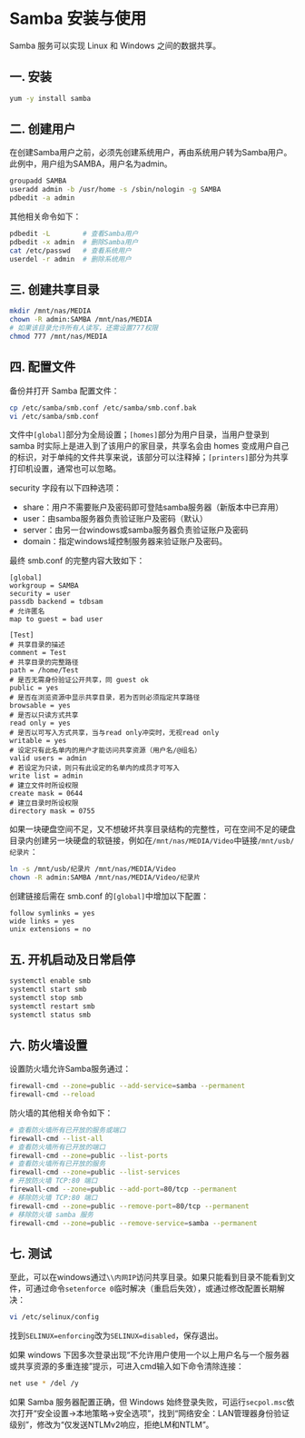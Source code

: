 # Samba 安装与使用

Samba 服务可以实现 Linux 和 Windows 之间的数据共享。

## 一. 安装

```bash
yum -y install samba
```

## 二. 创建用户

在创建Samba用户之前，必须先创建系统用户，再由系统用户转为Samba用户。此例中，用户组为SAMBA，用户名为admin。

```bash
groupadd SAMBA
useradd admin -b /usr/home -s /sbin/nologin -g SAMBA
pdbedit -a admin
```

其他相关命令如下：

```bash
pdbedit -L        # 查看Samba用户
pdbedit -x admin  # 删除Samba用户
cat /etc/passwd   # 查看系统用户
userdel -r admin  # 删除系统用户
```

## 三. 创建共享目录

```bash
mkdir /mnt/nas/MEDIA
chown -R admin:SAMBA /mnt/nas/MEDIA
# 如果该目录允许所有人读写，还需设置777权限
chmod 777 /mnt/nas/MEDIA
```

## 四. 配置文件

备份并打开 Samba 配置文件：

```bash
cp /etc/samba/smb.conf /etc/samba/smb.conf.bak
vi /etc/samba/smb.conf
```

文件中`[global]`部分为全局设置；`[homes]`部分为用户目录，当用户登录到 samba 时实际上是进入到了该用户的家目录，共享名会由 homes 变成用户自己的标识，对于单纯的文件共享来说，该部分可以注释掉；`[printers]`部分为共享打印机设置，通常也可以忽略。

security 字段有以下四种选项：

* share：用户不需要账户及密码即可登陆samba服务器（新版本中已弃用）
* user：由samba服务器负责验证账户及密码（默认）
* server：由另一台windows或samba服务器负责验证账户及密码
* domain：指定windows域控制服务器来验证账户及密码。

最终 smb.conf 的完整内容大致如下：

```text
[global]
workgroup = SAMBA
security = user
passdb backend = tdbsam
# 允许匿名
map to guest = bad user

[Test]
# 共享目录的描述
comment = Test
# 共享目录的完整路径
path = /home/Test
# 是否无需身份验证公开共享，同 guest ok
public = yes
# 是否在浏览资源中显示共享目录，若为否则必须指定共享路径
browsable = yes
# 是否以只读方式共享
read only = yes
# 是否以可写入方式共享，当与read only冲突时，无视read only
writable = yes
# 设定只有此名单内的用户才能访问共享资源（用户名/@组名）
valid users = admin
# 若设定为只读，则只有此设定的名单内的成员才可写入
write list = admin
# 建立文件时所设权限
create mask = 0644
# 建立目录时所设权限
directory mask = 0755
```

如果一块硬盘空间不足，又不想破坏共享目录结构的完整性，可在空间不足的硬盘目录内创建另一块硬盘的软链接，例如在`/mnt/nas/MEDIA/Video`中链接`/mnt/usb/纪录片`：

```bash
ln -s /mnt/usb/纪录片 /mnt/nas/MEDIA/Video
chown -R admin:SAMBA /mnt/nas/MEDIA/Video/纪录片
```

创建链接后需在 smb.conf 的`[global]`中增加以下配置：

```text
follow symlinks = yes
wide links = yes
unix extensions = no
```

## 五. 开机启动及日常启停

```bash
systemctl enable smb
systemctl start smb
systemctl stop smb
systemctl restart smb
systemctl status smb
```

## 六. 防火墙设置

设置防火墙允许Samba服务通过：

```bash
firewall-cmd --zone=public --add-service=samba --permanent
firewall-cmd --reload
```

防火墙的其他相关命令如下：

```bash
# 查看防火墙所有已开放的服务或端口
firewall-cmd --list-all
# 查看防火墙所有已开放的端口
firewall-cmd --zone=public --list-ports
# 查看防火墙所有已开放的服务
firewall-cmd --zone=public --list-services
# 开放防火墙 TCP:80 端口
firewall-cmd --zone=public --add-port=80/tcp --permanent
# 移除防火墙 TCP:80 端口
firewall-cmd --zone=public --remove-port=80/tcp --permanent
# 移除防火墙 samba 服务
firewall-cmd --zone=public --remove-service=samba --permanent
```

## 七. 测试

至此，可以在windows通过`\\内网IP`访问共享目录。如果只能看到目录不能看到文件，可通过命令`setenforce 0`临时解决（重启后失效），或通过修改配置长期解决：

```bash
vi /etc/selinux/config
```

找到`SELINUX=enforcing`改为`SELINUX=disabled`，保存退出。

如果 windows 下因多次登录出现“不允许用户使用一个以上用户名与一个服务器或共享资源的多重连接”提示，可进入cmd输入如下命令清除连接：

```bash
net use * /del /y
```

如果 Samba 服务器配置正确，但 Windows 始终登录失败，可运行`secpol.msc`依次打开“安全设置-&gt;本地策略-&gt;安全选项”，找到“网络安全：LAN管理器身份验证级别”，修改为“仅发送NTLMv2响应，拒绝LM和NTLM”。
